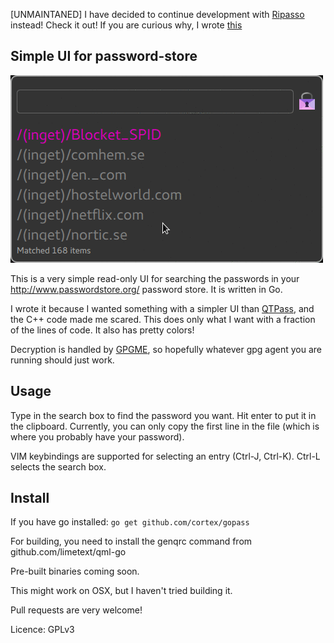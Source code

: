 [UNMAINTANED] I have decided to continue development with [Ripasso](https://github.com/cortex/ripasso) instead! Check it out! If you are curious why, I wrote [this](http://lundborg.io/blog/Gopass-is-dead-long-live-Ripasso/)

## Simple UI for password-store
![Screenshot](screencast.gif)

This is a very simple read-only UI for searching the passwords in your http://www.passwordstore.org/ password store. It is written in Go.

I wrote it because I wanted something with a simpler UI than [QTPass](https://qtpass.org/), and the C++ code made me scared. This does only what I want with a fraction of the lines of code. It also has pretty colors!

Decryption is handled by [GPGME](https://www.gnupg.org/%28es%29/related_software/gpgme/index.html), so hopefully whatever gpg agent you are running should just work.

## Usage
Type in the search box to find the password you want. Hit enter to put it in the clipboard. Currently, you can only copy the first line in the file (which is where you probably have your password).

VIM keybindings are supported for selecting an entry (Ctrl-J, Ctrl-K).
Ctrl-L selects the search box.


## Install
If you have go installed:
`go get github.com/cortex/gopass`

For building, you need to install the genqrc command from github.com/limetext/qml-go

Pre-built binaries coming soon.

This might work on OSX, but I haven't tried building it.

Pull requests are very welcome!

Licence: GPLv3
